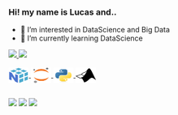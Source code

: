 ### Hi! my name is Lucas and..

- 👀 I’m interested in DataScience and Big Data
- 🌱 I’m currently learning DataScience

<div>

  <a href="https://github.com/Lucas-Abrahao">
  <img height="180em" src="https://github-readme-stats.vercel.app/api?username=Lucas-Abrahao&show_icons=true&theme=dark&include_all_commits=true&count_private=true"/>
  <img height="180em" src="https://github-readme-stats.vercel.app/api/top-langs/?username=Lucas-Abrahao&layout=compact&langs_count=7&theme=dark"/>
  
</div>

<div style="display: inline_block"><br>

  <img align="center" alt="Lucas-Numpy" height="30" width="40" src="https://github.com/devicons/devicon/blob/master/icons/numpy/numpy-original.svg">
  <img align="center" alt="Lucas-Jupiter" height="30" width="40" src="https://github.com/devicons/devicon/blob/master/icons/jupyter/jupyter-original.svg">
  <img align="center" alt="Lucas-Python" height="30" width="40" src="https://raw.githubusercontent.com/devicons/devicon/master/icons/python/python-original.svg">
  <img align="center" alt="Lucas-MatLab" height="30" width="40" src="https://github.com/devicons/devicon/blob/master/icons/matlab/matlab-plain.svg">
  
 </div>
 
##

<div> 

  <a href = "mailto:l.abrahao97@gmail.com"><img src= "https://img.shields.io/badge/-Gmail-%23333?style=for-the-badge&logo=gmail&logoColor=white" target="_blank"></a>
  <a href= "https://www.linkedin.com/in/lucas-abrah%C3%A3o-a37019158/" target="_blank"><img src="https://img.shields.io/badge/-LinkedIn-%230077B5?style=for-the-badge&logo=linkedin&logoColor=white" target="_blank"></a> 
  <a href= "https://t.me/lucas_abrahao" target="_blank"><img src="https://img.shields.io/badge/Telegram-2CA5E0?style=for-the-badge&logo=telegram&logoColor=white" target="_blank"></a> 
</div>
